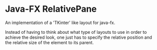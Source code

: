 # Java-FX RelativePane
An implementation of a 'TKinter' like layout for java-fx.

Instead of having to think about what type of layouts to use in order to achieve the desired look, one just has to specify the relative position and the relative size of the element to its parent.
